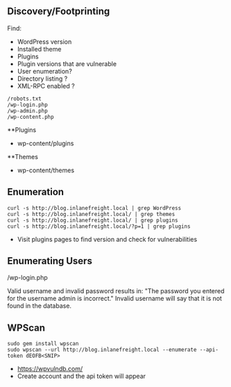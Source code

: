 ## Discovery/Footprinting

Find:
- WordPress version
- Installed theme
- Plugins
- Plugin versions that are vulnerable
- User enumeration?
- Directory listing ?
- XML-RPC enabled ?

```
/robots.txt
/wp-login.php
/wp-admin.php
/wp-content.php
```

**Plugins
- wp-content/plugins

**Themes
- wp-content/themes

## Enumeration
```
curl -s http://blog.inlanefreight.local | grep WordPress
curl -s http://blog.inlanefreight.local/ | grep themes
curl -s http://blog.inlanefreight.local/ | grep plugins
curl -s http://blog.inlanefreight.local/?p=1 | grep plugins
```
- Visit plugins pages to find version and check for vulnerabilities


## Enumerating Users
/wp-login.php

Valid username and invalid password results in: "The password you entered for the username admin is incorrect."
Invalid username will say that it is not found in the database.


## WPScan
```
sudo gem install wpscan
sudo wpscan --url http://blog.inlanefreight.local --enumerate --api-token dEOFB<SNIP>
```
- https://wpvulndb.com/
- Create account and the api token will appear
